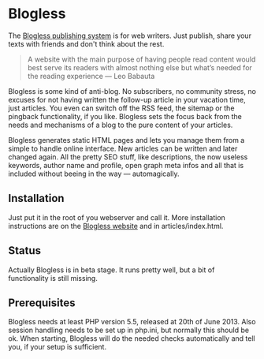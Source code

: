 # Blogless
The [Blogless publishing system](http://blogless.datenbrei.de/) is for web writers. Just publish, share your texts with friends and don't think about the rest.

>A website with the main purpose of having people read content would best serve its readers with almost nothing else but what’s needed for the reading experience  — Leo Babauta

Blogless is some kind of anti-blog. No subscribers, no community stress, no excuses for not having written the follow-up article in your vacation time, just articles. You even can switch off the RSS feed, the sitemap or the pingback functionality, if you like. Blogless sets the focus back from the needs and mechanisms of a blog to the pure content of your articles.

Blogless generates static HTML pages and lets you manage them from a simple to handle online interface. New articles can be written and later changed again. All the pretty SEO stuff, like descriptions, the now useless keywords, author name and profile, open graph meta infos and all that is included without beeing in the way — automagically.

## Installation
Just put it in the root of you webserver and call it. More installation instructions are on the [Blogless website](http://blogless.datenbrei.de/installation/) and in articles/index.html.

## Status
Actually Blogless is in beta stage. It runs pretty well, but a bit of functionality is still missing. 

## Prerequisites
Blogless needs at least PHP version 5.5, released at 20th of June 2013. Also session handling needs to be set up in php.ini, but normally this should be ok. When starting, Blogless will do the needed checks automatically and tell you, if your setup is sufficient.
